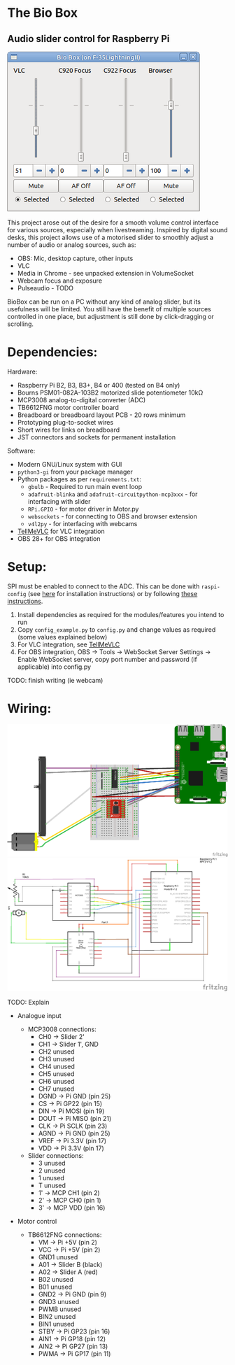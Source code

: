 # The Bio Box

## Audio slider control for Raspberry Pi

![BioBox UI showing multiple channels](GUI_BioBox.png)

This project arose out of the desire for a smooth volume control interface for
various sources, especially when livestreaming. Inspired by digital sound desks,
this project allows use of a motorised slider to smoothly adjust a number of
audio or analog sources, such as:

- OBS: Mic, desktop capture, other inputs
- VLC
- Media in Chrome - see unpacked extension in VolumeSocket
- Webcam focus and exposure
- Pulseaudio - TODO

BioBox can be run on a PC without any kind of analog slider, but its usefulness
will be limited. You still have the benefit of multiple sources controlled in
one place, but adjustment is still done by click-dragging or scrolling.


Dependencies:
=============

Hardware:
- Raspberry Pi B2, B3, B3+, B4 or 400 (tested on B4 only)
- Bourns PSM01-082A-103B2 motorized slide potentiometer 10kΩ
- MCP3008 analog-to-digital converter (ADC)
- TB6612FNG motor controller board
- Breadboard or breadboard layout PCB - 20 rows minimum
- Prototyping plug-to-socket wires
- Short wires for links on breadboard
- JST connectors and sockets for permanent installation

Software:
- Modern GNU/Linux system with GUI
- `python3-gi` from your package manager
- Python packages as per `requirements.txt`:
  - `gbulb` - Required to run main event loop
  - `adafruit-blinka` and `adafruit-circuitpython-mcp3xxx` - for interfacing with slider
  - `RPi.GPIO` - for motor driver in Motor.py
  - `websockets` - for connecting to OBS and browser extension
  - `v4l2py` - for interfacing with webcams
- [TellMeVLC](https://github.com/Rosuav/TellMeVLC) for VLC integration
- OBS 28+ for OBS integration

Setup:
======

SPI must be enabled to connect to the ADC. This can be done with `raspi-config`
(see [here](https://raspberrypi.stackexchange.com/a/47398/134450) for installation
instructions) or by following [these instructions](https://www.raspberrypi.org/documentation/hardware/raspberrypi/spi/README.md#software).

1. Install dependencies as required for the modules/features you intend to run
2. Copy `config_example.py` to `config.py` and change values as required (some values explained below)
3. For VLC integration, see [TellMeVLC](https://github.com/Rosuav/TellMeVLC)
4. For OBS integration, OBS -> Tools -> WebSocket Server Settings -> Enable WebSocket server, copy port number and password (if applicable) into config.py


TODO: finish writing (ie webcam)

Wiring:
=======

![Breadboard diagram](Diagrams/breadboard.png)
![Schematic view](Diagrams/schematic.png)

TODO: Explain

- Analogue input
	- MCP3008 connections:
		- CH0  -> Slider 2'
		- CH1  -> Slider 1', GND
		- CH2  unused
		- CH3  unused
		- CH4  unused
		- CH5  unused
		- CH6  unused
		- CH7  unused
		- DGND -> Pi GND  (pin 25)
		- CS   -> Pi GP22 (pin 15)
		- DIN  -> Pi MOSI (pin 19)
		- DOUT -> Pi MISO (pin 21)
		- CLK  -> Pi SCLK (pin 23)
		- AGND -> Pi GND  (pin 25)
		- VREF -> Pi 3.3V (pin 17)
		- VDD  -> Pi 3.3V (pin 17)
	- Slider connections:
		- 3 unused
		- 2 unused
		- 1 unused
		- T unused
		- 1' -> MCP CH1 (pin 2)
		- 2' -> MCP CH0 (pin 1)
		- 3' -> MCP VDD (pin 16)


- Motor control
	- TB6612FNG connections:
		- VM   -> Pi +5V  (pin 2)
		- VCC  -> Pi +5V  (pin 2)
		- GND1 unused
		- A01  -> Slider B (black)
		- A02  -> Slider A (red)
		- B02  unused
		- B01  unused
		- GND2 -> Pi GND  (pin 9)
		- GND3 unused
		- PWMB unused
		- BIN2 unused
		- BIN1 unused
		- STBY -> Pi GP23 (pin 16)
		- AIN1 -> Pi GP18 (pin 12)
		- AIN2 -> Pi GP27 (pin 13)
		- PWMA -> Pi GP17 (pin 11)

